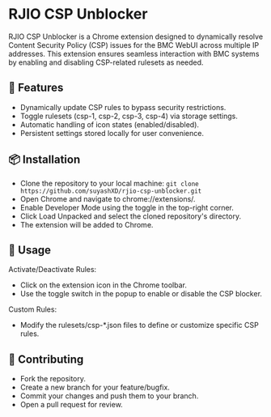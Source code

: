 # RJIO CSP Unblocker
RJIO CSP Unblocker is a Chrome extension designed to dynamically resolve Content Security Policy (CSP) issues for the BMC WebUI across multiple IP addresses. This extension ensures seamless interaction with BMC systems by enabling and disabling CSP-related rulesets as needed.

## 🚀 Features
- Dynamically update CSP rules to bypass security restrictions.
- Toggle rulesets (csp-1, csp-2, csp-3, csp-4) via storage settings.
- Automatic handling of icon states (enabled/disabled).
- Persistent settings stored locally for user convenience.

## 📦 Installation
- Clone the repository to your local machine:
`git clone https://github.com/suyashXD/rjio-csp-unblocker.git`
- Open Chrome and navigate to chrome://extensions/.
- Enable Developer Mode using the toggle in the top-right corner.
- Click Load Unpacked and select the cloned repository's directory.
- The extension will be added to Chrome.

## 🔧 Usage
Activate/Deactivate Rules:

- Click on the extension icon in the Chrome toolbar.
- Use the toggle switch in the popup to enable or disable the CSP blocker.

Custom Rules:

- Modify the rulesets/csp-*.json files to define or customize specific CSP rules.

## 🤝 Contributing
- Fork the repository.
- Create a new branch for your feature/bugfix.
- Commit your changes and push them to your branch.
- Open a pull request for review.
